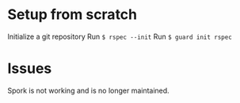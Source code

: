 
# Setup from scratch

Initialize a git repository
Run `$ rspec --init`
Run `$ guard init rspec`


# Issues

Spork is not working and is no longer maintained.